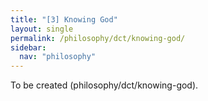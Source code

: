 ```yaml
---
title: "[3] Knowing God"
layout: single
permalink: /philosophy/dct/knowing-god/
sidebar:
  nav: "philosophy"
---
```


To be created (philosophy/dct/knowing-god).
